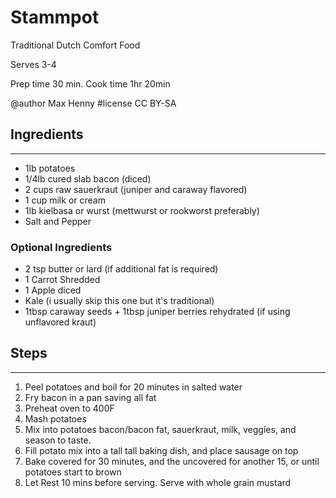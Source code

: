 # Stammpot
Traditional Dutch Comfort Food

Serves 3-4

Prep time 30 min. Cook time 1hr 20min

@author Max Henny #license CC BY-SA 



## Ingredients
----

* 1lb potatoes 
* 1/4lb cured slab bacon (diced)
* 2 cups raw sauerkraut (juniper and caraway flavored)
* 1 cup milk or cream
* 1lb kielbasa or wurst (mettwurst or rookworst preferably)
* Salt and Pepper


### Optional Ingredients

* 2 tsp butter or lard (if additional fat is required)
* 1 Carrot Shredded
* 1 Apple diced
*  Kale (i usually skip this one but it's traditional)
* 1tbsp caraway seeds + 1tbsp juniper berries rehydrated (if using unflavored kraut)

## Steps
----

1. Peel potatoes and boil for 20 minutes in salted water
2. Fry bacon in a pan saving all fat 
3. Preheat oven to 400F
3. Mash potatoes 
4. Mix into potatoes bacon/bacon fat, sauerkraut, milk, veggies, and season to taste.
5. Fill potato mix into a tall tall baking dish, and place sausage on top
6. Bake covered for 30 minutes, and the uncovered for another 15, or until potatoes start to brown
7. Let Rest 10 mins before serving. Serve with whole grain mustard
